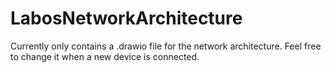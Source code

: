 # LabosNetworkArchitecture

Currently only contains a .drawio file for the network architecture. Feel free to change it when a new device is connected.
